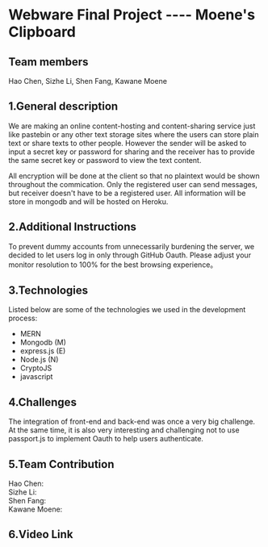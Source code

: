 # Webware Final Project ---- Moene's Clipboard

## Team members
Hao Chen, Sizhe Li, Shen Fang, Kawane Moene

## 1.General description
We are making an online content-hosting and content-sharing service just like pastebin or any other text storage sites where the users can store plain text or share texts to other people. However the sender will be asked to input a secret key or password for sharing and the receiver has to provide the same secret key or password to view the text content. 

All encryption will be done at the client so that no plaintext would be shown throughout the commication. Only the registered user can send messages, but receiver doesn't have to be a registered user. All information will be store in mongodb and will be hosted on Heroku.   

## 2.Additional Instructions 
To prevent dummy accounts from unnecessarily burdening the server, we decided to let users log in only through GitHub Oauth.
Please adjust your monitor resolution to 100% for the best browsing experience。
## 3.Technologies 
Listed below are some of the technologies we used in the development process:

 - MERN  
 - Mongodb (M)  
 - express.js (E)  
 - Node.js (N)  
 - CryptoJS  
 - javascript  

## 4.Challenges 
The integration of front-end and back-end was once a very big challenge. At the same time, it is also very interesting and challenging not to use passport.js to implement Oauth to help users authenticate.
## 5.Team Contribution

Hao Chen:  
Sizhe Li:  
Shen Fang:  
Kawane Moene:  

## 6.Video Link

